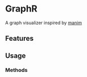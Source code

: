 # GraphR

A graph visualizer inspired by [manim](https://github.com/3b1b/manim)

## Features

## Usage

### Methods
